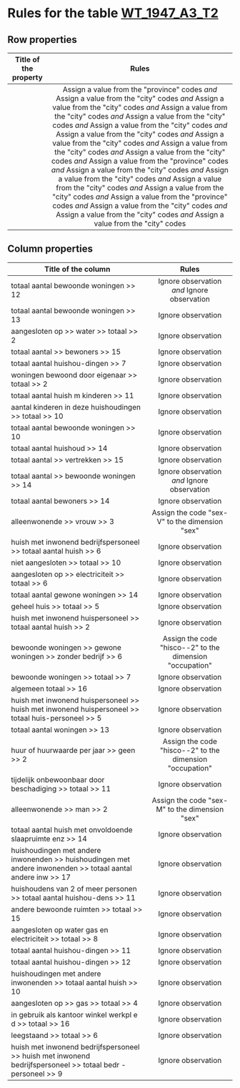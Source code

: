 # Rules for the table [WT_1947_A3_T2](https://github.com/cgueret/DataDump/blob/master/xls-marked/WT_1947_A3_T2_marked.xls?raw=true)
## Row properties
| Title of the property | Rules |
| --------------------- |:-----:|
|  | Assign a value from the "province" codes *and* Assign a value from the "city" codes *and* Assign a value from the "city" codes *and* Assign a value from the "city" codes *and* Assign a value from the "city" codes *and* Assign a value from the "city" codes *and* Assign a value from the "city" codes *and* Assign a value from the "city" codes *and* Assign a value from the "city" codes *and* Assign a value from the "city" codes *and* Assign a value from the "province" codes *and* Assign a value from the "city" codes *and* Assign a value from the "city" codes *and* Assign a value from the "city" codes *and* Assign a value from the "city" codes *and* Assign a value from the "province" codes *and* Assign a value from the "city" codes *and* Assign a value from the "city" codes *and* Assign a value from the "city" codes |
## Column properties
| Title of the column | Rules |
| --------------------- |:-----:|
| totaal aantal bewoonde woningen >> 12 | Ignore observation *and* Ignore observation |
| totaal aantal bewoonde woningen >> 13 | Ignore observation |
| aangesloten op >> water >> totaal >> 2 | Ignore observation |
| totaal aantal >> bewoners >> 15 | Ignore observation |
| totaal aantal huishou-dingen >> 7 | Ignore observation |
| woningen bewoond door eigenaar >> totaal >> 2 | Ignore observation |
| totaal aantal huish m kinderen >> 11 | Ignore observation |
| aantal kinderen in deze huishoudingen >> totaal >> 10 | Ignore observation |
| totaal aantal bewoonde woningen >> 10 | Ignore observation |
| totaal aantal huishoud >> 14 | Ignore observation |
| totaal aantal >> vertrekken >> 15 | Ignore observation |
| totaal aantal >> bewoonde woningen >> 14 | Ignore observation *and* Ignore observation |
| totaal aantal bewoners >> 14 | Ignore observation |
| alleenwonende >> vrouw >> 3 | Assign the code "sex-V" to the dimension "sex" |
| huish met inwonend bedrijfspersoneel >> totaal aantal huish >> 6 | Ignore observation |
| niet aangesloten >> totaal >> 10 | Ignore observation |
| aangesloten op >> electriciteit >> totaal >> 6 | Ignore observation |
| totaal aantal gewone woningen >> 14 | Ignore observation |
| geheel huis >> totaal >> 5 | Ignore observation |
| huish met inwonend huispersoneel >> totaal aantal huish >> 2 | Ignore observation |
| bewoonde woningen >> gewone woningen >> zonder bedrijf >> 6 | Assign the code "hisco--2" to the dimension "occupation" |
| bewoonde woningen >> totaal >> 7 | Ignore observation |
| algemeen totaal >> 16 | Ignore observation |
| huish met inwonend huispersoneel >> huish met inwonend huispersoneel >> totaal huis-personeel >> 5 | Ignore observation |
| totaal aantal woningen >> 13 | Ignore observation |
| huur of huurwaarde per jaar >> geen >> 2 | Assign the code "hisco--2" to the dimension "occupation" |
| tijdelijk onbewoonbaar door beschadiging >> totaal >> 11 | Ignore observation |
| alleenwonende >> man >> 2 | Assign the code "sex-M" to the dimension "sex" |
| totaal aantal huish met onvoldoende slaapruimte enz >> 14 | Ignore observation |
| huishoudingen met andere inwonenden >> huishoudingen met andere inwonenden >> totaal aantal andere inw >> 17 | Ignore observation |
| huishoudens van 2 of meer personen >> totaal aantal huishou-dens >> 11 | Ignore observation |
| andere bewoonde ruimten >> totaal >> 15 | Ignore observation |
| aangesloten op water gas en electriciteit >> totaal >> 8 | Ignore observation |
| totaal aantal huishou-dingen >> 11 | Ignore observation |
| totaal aantal huishou-dingen >> 12 | Ignore observation |
| huishoudingen met andere inwonenden >> totaal aantal huish >> 10 | Ignore observation |
| aangesloten op >> gas >> totaal >> 4 | Ignore observation |
| in gebruik als kantoor winkel werkpl e d >> totaal >> 16 | Ignore observation |
| leegstaand >> totaal >> 6 | Ignore observation |
| huish met inwonend bedrijfspersoneel >> huish met inwonend bedrijfspersoneel >> totaal bedr -personeel >> 9 | Ignore observation |
